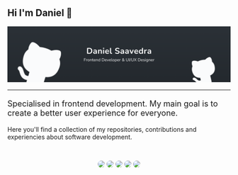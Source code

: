 <h2>Hi I'm Daniel 👋</h2>

<img src="./banner_github.png" >

---

<p style="margin-top: 20px; font-size: 18px;">
Specialised in frontend development. My main goal is to create a better user experience for everyone.

Here you'll find a collection of my repositories, contributions and experiencies about software development.

</p>

<br>

<p align="center">
    <img style="border-radius: 20px;" src="https://img.shields.io/badge/react-%2320232a.svg?style=for-the-badge&logo=react&logoColor=%2361DAFB">
    <img style="border-radius: 20px;" src="https://img.shields.io/badge/react_native-%2320232a.svg?style=for-the-badge&logo=react&logoColor=%2361DAFB">
    <img style="border-radius: 20px;" src="https://img.shields.io/badge/tailwindcss-%2338B2AC.svg?style=for-the-badge&logo=tailwind-css&logoColor=white">
    <img style="border-radius: 20px;" src="https://img.shields.io/badge/vite-%23646CFF.svg?style=for-the-badge&logo=vite&logoColor=white">
    <img style="border-radius: 20px;" src="https://img.shields.io/badge/Visual_Studio_Code-0078D4?style=for-the-badge&logo=visual%20studio%20code&logoColor=white">
</p>

<br>
